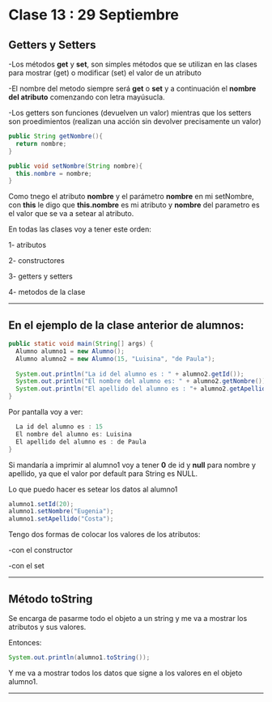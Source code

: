# Clase 13 : 29 Septiembre

## Getters y Setters

-Los métodos **get** y **set**, son simples métodos que se utilizan en las clases para mostrar (get) o modificar (set) el valor de un atributo

-El nombre del metodo siempre será **get** o **set** y a continuación el **nombre del atributo** comenzando con letra mayúsucla.

-Los getters son funciones (devuelven un valor) mientras que los setters son proedimientos (realizan una acción sin devolver precisamente un valor)

```JAVA
public String getNombre(){
  return nombre;
}

public void setNombre(String nombre){
  this.nombre = nombre;
}
```

Como tnego el atributo **nombre** y el parámetro **nombre** en mi setNombre, con **this** le digo que **this.nombre** es mi atributo y **nombre** del parametro es el valor que se va a setear al atributo.

En todas las clases voy a tener este orden:

1- atributos

2- constructores

3- getters y setters

4- metodos de la clase

---

## En el ejemplo de la clase anterior de alumnos:

```JAVA
public static void main(String[] args) {
  Alumno alumno1 = new Alumno();
  Alumno alumno2 = new Alumno(15, "Luisina", "de Paula");
  
  System.out.println("La id del alumno es : " + alumno2.getId());
  System.out.println("El nombre del alumno es: " + alumno2.getNombre());
  System.out.println("El apellido del alumno es : "+ alumno2.getApellido());
}
```

Por pantalla voy a ver:
```JAVA
  La id del alumno es : 15
  El nombre del alumno es: Luisina
  El apellido del alumno es : de Paula
}
```

Si mandaría a imprimir al alumno1 voy a tener **0** de id y **null** para nombre y apellido, ya que el valor por default para String es NULL.

Lo que puedo hacer es setear los datos al alumno1

```JAVA
alumno1.setId(20);
alumno1.setNombre("Eugenia");
alumno1.setApellido("Costa");
```

Tengo dos formas de colocar los valores de los atributos:

-con el constructor

-con el set

---

## Método toString

Se encarga de pasarme todo el objeto a un string y me va a mostrar los atributos y sus valores.


Entonces:

```JAVA
System.out.println(alumno1.toString());
```

Y me va a mostrar todos los datos que signe a los valores en el objeto alumno1.

---
